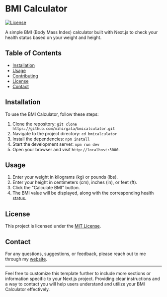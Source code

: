 # BMI Calculator

[![License](https://img.shields.io/badge/License-MIT-blue.svg)](LICENSE)

A simple BMI (Body Mass Index) calculator built with Next.js to check your health status based on your weight and height.

## Table of Contents

- [Installation](#installation)
- [Usage](#usage)
- [Contributing](#contributing)
- [License](#license)
- [Contact](#contact)

## Installation

To use the BMI Calculator, follow these steps:

1. Clone the repository: `git clone https://github.com/mihirgala/bmicalculator.git`
2. Navigate to the project directory: `cd bmicalculator`
3. Install the dependencies: `npm install`
4. Start the development server: `npm run dev`
5. Open your browser and visit `http://localhost:3000`.

## Usage

1. Enter your weight in kilograms (kg) or pounds (lbs).
2. Enter your height in centimeters (cm), inches (in), or feet (ft).
3. Click the "Calculate BMI" button.
4. The BMI value will be displayed, along with the corresponding health status.


## License

This project is licensed under the [MIT License](LICENSE).

## Contact

For any questions, suggestions, or feedback, please reach out to me through my [website](https://mihircodes.me/contact).

---

Feel free to customize this template further to include more sections or information specific to your Next.js project. Providing clear instructions and a way to contact you will help users understand and utilize your BMI Calculator effectively.
